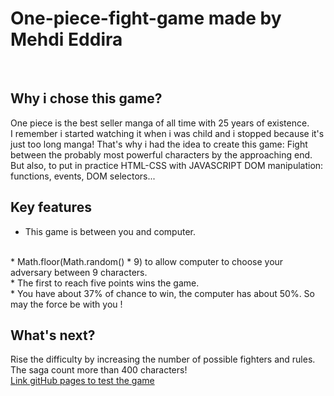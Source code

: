 # One-piece-fight-game made by Mehdi Eddira
<br>

## Why i chose this game?
One piece is the best seller manga of all time with 25 years of existence.
<br>
I remember i started watching it when i was child and i stopped because it's just too long manga!
That's why i had the idea to create this game: Fight between the probably most powerful characters by the approaching end. 
<br>
But also, to put in practice HTML-CSS with JAVASCRIPT DOM manipulation: functions, events, DOM selectors...
<br>

## Key features
* This game is between you and computer. 
<br>
* Math.floor(Math.random() * 9) to allow computer to choose your adversary between 9 characters. 
<br>
* The first to reach five points wins the game.
<br>
* You have about 37% of chance to win, the computer has about 50%. So may the force be with you ! 
<br>

## What's next?
Rise the difficulty by increasing the number of possible fighters and rules.
<br>
The saga count more than 400 characters!
<br>
<a href="https://eddira.github.io/one-piece-fight-game/" target="_blank">Link gitHub pages to test the game</a>


